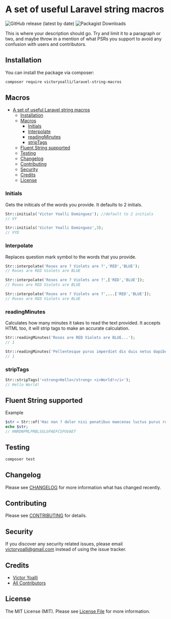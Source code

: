 # A set of useful Laravel string macros

![GitHub release (latest by date)](https://img.shields.io/github/v/release/victoryoalli/laravel-string-macros)
![Packagist Downloads](https://img.shields.io/packagist/dt/victoryoalli/laravel-string-macros)

This is where your description should go. Try and limit it to a paragraph or two, and maybe throw in a mention of what PSRs you support to avoid any confusion with users and contributors.

## Installation

You can install the package via composer:

```bash
composer require victoryoalli/laravel-string-macros
```

## Macros

- [A set of useful Laravel string macros](#a-set-of-useful-laravel-string-macros)
  - [Installation](#installation)
  - [Macros](#macros)
    - [Initials](#initials)
    - [Interpolate](#interpolate)
    - [readingMinutes](#readingminutes)
    - [stripTags](#striptags)
  - [Fluent String supported](#fluent-string-supported)
  - [Testing](#testing)
  - [Changelog](#changelog)
  - [Contributing](#contributing)
  - [Security](#security)
  - [Credits](#credits)
  - [License](#license)

### Initials
Gets the initicals of the words you provide. It defaults to 2 initials.
``` php
Str::initials('Victor Yoalli Dominguez'); //default to 2 initials
// VY

Str::initials('Victor Yoalli Dominguez',3);
// VYD
```

### Interpolate
Replaces question mark symbol to the words that you provide.
``` php
Str::interpolate('Roses are ? Violets are ?','RED','BLUE');
// Roses are RED Violets are BLUE

Str::interpolate('Roses are ? Violets are ?',['RED','BLUE']);
// Roses are RED Violets are BLUE

Str::interpolate('Roses are ? Violets are ?',...['RED','BLUE']);
// Roses are RED Violets are BLUE
```
### readingMinutes
Calculates how many minutes it takes to read the text provided.
It accepts HTML too, it will strip tags to make an accurate calculation.
``` php
Str::readingMinutes('Roses are RED Violets are BLUE...');
// 1

Str::readingMinutes('Pellentesque purus imperdiet dis duis netus dapibus mattis adipiscing at ultricies, rutrum volutpat quam ex himenaeos consectetur fusce tempus nostra, mollis fermentum ac fringilla donec lobortis potenti eros pharetra...');
// 1
```

### stripTags
```php
Str::stripTags('<strong>Hello</strong> <i>World!</i>');
// Hello World!
```

## Fluent String supported
Example
```php
$str = Str::of('Hac non ? dolor nisi penatibus maecenas luctus purus rutrum, ? leo sed ut lacinia gravida primis aliquet eget finibus, consequat sapien platea urna vehicula adipiscing est tortor.')->interpolate(['RED','BLUE'])->initials(28)->upper();
echo $str;
// HNRDNPMLPRBLSULGPAEFCSPUVAET

```

## Testing

``` bash
composer test
```

## Changelog

Please see [CHANGELOG](CHANGELOG.md) for more information what has changed recently.

## Contributing

Please see [CONTRIBUTING](CONTRIBUTING.md) for details.

## Security

If you discover any security related issues, please email victoryoalli@gmail.com instead of using the issue tracker.

## Credits

- [Victor Yoalli](https://github.com/victoryoalli)
- [All Contributors](../../contributors)

## License

The MIT License (MIT). Please see [License File](LICENSE.md) for more information.
